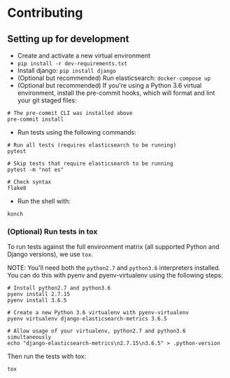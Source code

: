 # Contributing

## Setting up for development

* Create and activate a new virtual environment
* `pip install -r dev-requirements.txt`
* Install django: `pip install django`
* (Optional but recommended) Run elasticsearch: `docker-compose up`
* (Optional but recommended) If you're using a Python 3.6 virtual
    environment, install the pre-commit hooks, which will
    format and lint your git staged files:


```
# The pre-commit CLI was installed above
pre-commit install
```

* Run tests using the following commands:

```
# Run all tests (requires elasticsearch to be running)
pytest

# Skip tests that require elasticsearch to be running
pytest -m "not es"

# Check syntax
flake8
```

* Run the shell with:

```
konch
```

### (Optional) Run tests in tox

To run tests against the full environment matrix (all supported Python
and Django versions), we use `tox`.

NOTE: You'll need both the `python2.7` and `python3.6` interpreters installed.
You can do this with pyenv and pyenv-virtualenv using the following steps:

```
# Install python2.7 and python3.6
pyenv install 2.7.15
pyenv install 3.6.5

# Create a new Python 3.6 virtualenv with pyenv-virtualenv
pyenv virtualenv django-elasticsearch-metrics 3.6.5

# Allow usage of your virtualenv, python2.7 and python3.6 simultaneously
echo "django-elasticsearch-metrics\n2.7.15\n3.6.5" > .python-version
```

Then run the tests with tox:

```
tox
```
